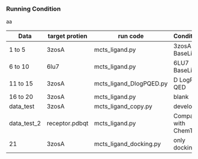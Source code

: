 ### Running Condition

aa

|Data| target protien|run code| Condition |
|---|---|---| --- |
|1 to 5 | 3zosA|mcts_ligand.py | 3zosA BaseLine |
|6 to 10 | 6lu7 | mcts_ligand.py | 6LU7 BaseLine |
|11 to 15 | 3zosA | mcts_ligand_DlogPQED.py | D LogP QED |
|16 to 20 | 3zosA | mcts_ligand.py | blank |
| data_test | 3zosA | mcts_ligand_copy.py | develop |
| data_test_2 | receptor.pdbqt | mcts_ligand.py | Compare with ChemTS |
| 21 | 3zosA |mcts_ligand_docking.py |  only docking |